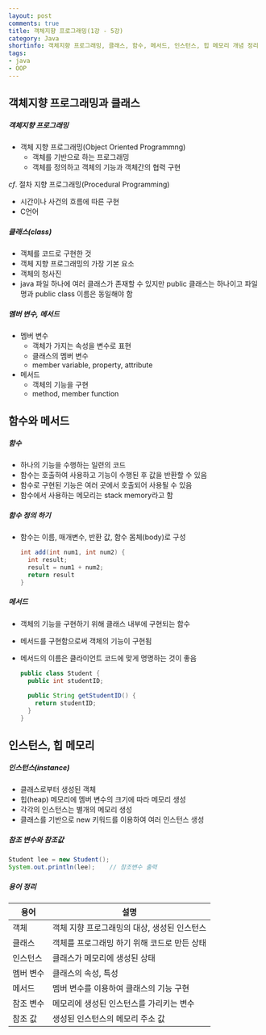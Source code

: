```yaml
---
layout: post
comments: true
title: 객체지향 프로그래밍(1강 - 5강)
category: Java
shortinfo: 객체지향 프로그래밍, 클래스, 함수, 메서드, 인스턴스, 힙 메모리 개념 정리
tags:
- java
- OOP
---
```


## 객체지향 프로그래밍과 클래스

##### 객체지향 프로그래밍

- 객체 지향 프로그래밍(Object Oriented Programmng)
  - 객체를 기반으로 하는 프로그래밍
  - 객체를 정의하고 객체의 기능과 객체간의 협력 구현

*cf*. 절차 지향 프로그래밍(Procedural Programming)

- 시간이나 사건의 흐름에 따른 구현
- C언어

##### 클래스(class)

- 객체를 코드로 구현한 것
- 객체 지향 프로그래밍의 가장 기본 요소
- 객체의 청사진
- java 파일 하나에 여러 클래스가 존재할 수 있지만 public 클래스는 하나이고 파일명과 public class 이름은 동일해야 함

##### 멤버 변수, 메서드

- 멤버 변수
  - 객체가 가지는 속성을 변수로 표현
  - 클래스의 멤버 변수
  - member variable, property, attribute
- 메서드
  - 객체의 기능을 구현
  - method, member function

## 함수와 메서드

##### 함수

- 하나의 기능을 수행하는 일련의 코드
- 함수는 호출하여 사용하고 기능이 수행된 후 값을 반환할 수 있음
- 함수로 구현된 기능은 여러 곳에서 호출되어 사용될 수 있음
- 함수에서 사용하는 메모리는 stack memory라고 함

##### 함수 정의 하기

- 함수는 이름, 매개변수, 반환 값, 함수 몸체(body)로 구성

  ```java
  int add(int num1, int num2) {
    int result;
    result = num1 + num2;
    return result
  }
  ```

##### 메서드

- 객체의 기능을 구현하기 위해 클래스 내부에 구현되는 함수

- 메서드를 구현함으로써 객체의 기능이 구현됨

- 메서드의 이름은 클라이언트 코드에 맞게 명명하는 것이 좋음

  ```java
  public class Student {
    public int studentID;
    
    public String getStudentID() {
      return studentID;
    }
  }
  ```

## 인스턴스, 힙 메모리 

##### 인스턴스(instance)

- 클래스로부터 생성된 객체
- 힙(heap) 메모리에 멤버 변수의 크기에 따라 메모리 생성
- 각각의 인스턴스는 별개의 메모리 생성
- 클래스를 기반으로 new 키워드를 이용하여 여러 인스턴스 생성

##### 참조 변수와 참조값

```java
Student lee = new Student();
System.out.println(lee);	// 참조변수 출력
```

##### 용어 정리

| 용어      | 설명                                         |
| --------- | -------------------------------------------- |
| 객체      | 객체 지향 프로그래밍의 대상, 생성된 인스턴스 |
| 클래스    | 객체를 프로그래밍 하기 위해 코드로 만든 상태 |
| 인스턴스  | 클래스가 메모리에 생성된 상태                |
| 멤버 변수 | 클래스의 속성, 특성                          |
| 메서드    | 멤버 변수를 이용하여 클래스의 기능 구현      |
| 참조 변수 | 메모리에 생성된 인스턴스를 가리키는 변수     |
| 참조 값   | 생성된 인스턴스의 메모리 주소 값             |